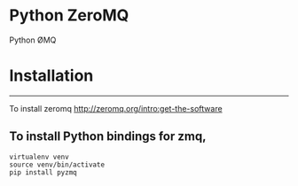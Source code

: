 # Python ZeroMQ
Python ØMQ

# Installation
---
To install zeromq
http://zeromq.org/intro:get-the-software

To install Python bindings for zmq,
---
```
virtualenv venv
source venv/bin/activate
pip install pyzmq
```
